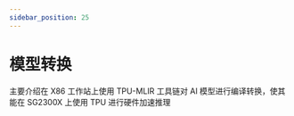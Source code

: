```yaml
---
sidebar_position: 25
---
```


# 模型转换

主要介绍在 X86 工作站上使用 TPU-MLIR 工具链对 AI 模型进行编译转换，使其能在 SG2300X 上使用 TPU 进行硬件加速推理

<DocCardList />
